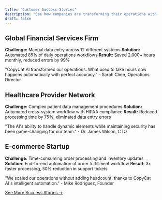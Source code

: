 ```yaml
---
title: "Customer Success Stories"
description: "See how companies are transforming their operations with CopyCat AI"
draft: false
---
```



## Global Financial Services Firm
**Challenge:** Manual data entry across 12 different systems
**Solution:** Automated 85% of daily operations workflows
**Result:** Saved 2,000+ hours monthly, reduced errors by 99%

"CopyCat AI transformed our operations. What used to take hours now happens automatically with perfect accuracy." - Sarah Chen, Operations Director

## Healthcare Provider Network
**Challenge:** Complex patient data management procedures
**Solution:** Automated cross-system workflow with HIPAA compliance
**Result:** Reduced processing time by 75%, eliminated data entry errors

"The AI's ability to handle dynamic elements while maintaining security has been game-changing for our team." - Dr. James Wilson, CTO

## E-commerce Startup
**Challenge:** Time-consuming order processing and inventory updates
**Solution:** End-to-end automation of order fulfillment workflow
**Result:** 3x faster processing, 50% reduction in support tickets

"We scaled our operations without adding headcount, thanks to CopyCat AI's intelligent automation." - Mike Rodriguez, Founder

[See More Success Stories →](https://github.com/pritzvi/hugo-mock-landing-page) 